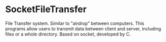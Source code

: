 # SocketFileTransfer
File Transfer system. Similar to "airdrop" between computers. This programs allow users to transmit data between client and server, including files or a whole directory. Based on socket, developed by C.
